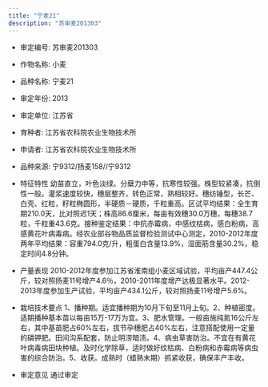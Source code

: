 ```yaml
---
title: "宁麦21"
description: "苏审麦201303"
---
```

* 审定编号:  苏审麦201303

*  作物名称:  小麦

*  品种名称:  宁麦21

*  审定年份:  2013

*  审定单位:  江苏省

* 育种者:  江苏省农科院农业生物技术所

*  申请者:  江苏省农科院农业生物技术所

*  品种来源:  宁9312/扬麦158//宁9312

*  特征特性
幼苗直立，叶色淡绿。分蘖力中等，抗寒性较强。株型较紧凑，抗倒性一般。灌浆速度较快，穗层整齐，转色正常，熟相较好。穗纺锤型，长芒、白壳、红粒，籽粒椭圆形，半硬质－硬质，千粒重高。区试平均结果：全生育期210.0天，比对照迟1天；株高86.6厘米，每亩有效穗30.0万穗，每穗38.7粒，千粒重43.6克。接种鉴定结果：中抗赤霉病，中感纹枯病，感白粉病，高感黄花叶病毒病。经农业部谷物品质监督检验测试中心测定，2010-2012年度两年平均结果：容重794.0克/升，粗蛋白含量13.9%，湿面筋含量30.2%，稳定时间4.8分钟。

*  产量表现
2010-2012年度参加江苏省淮南组小麦区域试验，平均亩产447.4公斤，较对照扬麦11号增产4.6％，2010-2011年度增产达极显著水平。2012-2013年度参加生产试验，平均亩产434.1公斤，较对照扬麦11号增产5.6%。

*  栽培技术要点
1、播种期。适宜播种期为10月下旬至11月上旬。2、种植密度。适期播种基本苗以每亩15万-17万为宜。3、肥水管理。一般亩施纯氮16公斤左右，其中基苗肥占60%左右，拔节孕穗肥占40%左右，注意搭配使用一定量的磷钾肥。田间沟系配套，防止明涝暗渍。4、病虫草害防治。不宜在有黄花叶病毒病田块种植。及时化学除草，适时做好纹枯病、白粉病和赤霉病等病虫害的综合防治。5、收获。成熟时（蜡熟末期）抓紧收获，确保丰产丰收。

*  审定意见
通过审定
